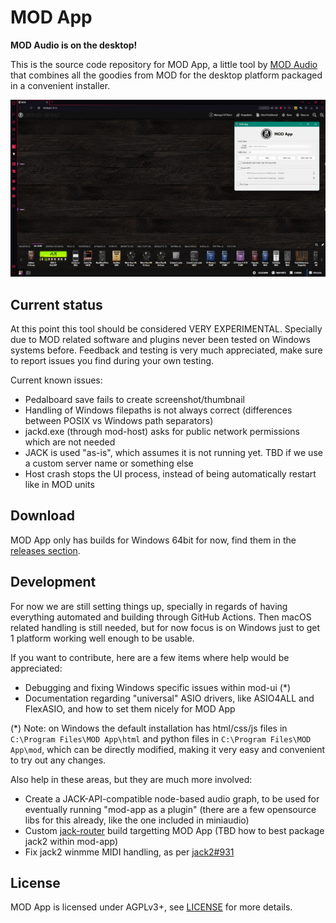 # MOD App

**MOD Audio is on the desktop!**

This is the source code repository for MOD App, a little tool by [MOD Audio](https://mod.audio/) that combines all the goodies from MOD for the desktop platform packaged in a convenient installer.

![screenshot](mod-app.png "mod-app")

## Current status

At this point this tool should be considered VERY EXPERIMENTAL.
Specially due to MOD related software and plugins never been tested on Windows systems before.
Feedback and testing is very much appreciated, make sure to report issues you find during your own testing.

Current known issues:

- Pedalboard save fails to create screenshot/thumbnail
- Handling of Windows filepaths is not always correct (differences between POSIX vs Windows path separators)
- jackd.exe (through mod-host) asks for public network permissions which are not needed
- JACK is used "as-is", which assumes it is not running yet. TBD if we use a custom server name or something else
- Host crash stops the UI process, instead of being automatically restart like in MOD units

## Download

MOD App only has builds for Windows 64bit for now, find them in the [releases section](https://github.com/moddevices/mod-app/releases).

## Development

For now we are still setting things up, specially in regards of having everything automated and building through GitHub Actions.
Then macOS related handling is still needed, but for now focus is on Windows just to get 1 platform working well enough to be usable.

If you want to contribute, here are a few items where help would be appreciated:

- Debugging and fixing Windows specific issues within mod-ui (*)
- Documentation regarding "universal" ASIO drivers, like ASIO4ALL and FlexASIO, and how to set them nicely for MOD App

(*) Note: on Windows the default installation has html/css/js files in `C:\Program Files\MOD App\html` and python files in `C:\Program Files\MOD App\mod`, which can be directly modified, making it very easy and convenient to try out any changes.

Also help in these areas, but they are much more involved:
- Create a JACK-API-compatible node-based audio graph, to be used for eventually running "mod-app as a plugin" (there are a few opensource libs for this already, like the one included in miniaudio)
- Custom [jack-router](https://github.com/jackaudio/jack-router) build targetting MOD App (TBD how to best package jack2 within mod-app)
- Fix jack2 winmme MIDI handling, as per [jack2#931](https://github.com/jackaudio/jack2/issues/931)

## License

MOD App is licensed under AGPLv3+, see [LICENSE](LICENSE) for more details.  
